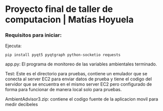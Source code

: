 # Proyecto final de taller de computacion | Matías Hoyuela
### Requisitos para iniciar:
Ejecuta:
```
pip install pyqt5 pyqtgraph python-socketio requests

```
app.py: El programa de monitoreo de las variables ambientales terminado.

Test: Este es el directorio para pruebas, contiene un emulador que se conecta al server EC2 para enviar datos de prueba y tiene el codigo del servidor que se encuentra en el mismo server EC2 pero configurado de forma para funcionar de manera local solo para pruebas.

AmbientAdvisor3.zip: contiene el codigo fuente de la aplicacion movil para medir decibeles
